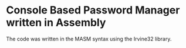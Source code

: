 # Console Based Password Manager written in Assembly
The code was written in the MASM syntax using the Irvine32 library.
